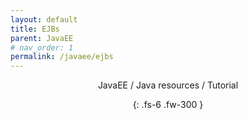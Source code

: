 ```yaml
---
layout: default
title: EJBs
parent: JavaEE
# nav_order: 1
permalink: /javaee/ejbs
---
```

<div align="center" markdown="1">
JavaEE / Java resources / Tutorial

{: .fs-6 .fw-300 }
</div>